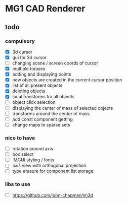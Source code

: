# MG1 CAD Renderer

## todo

### compulsory
- [x] 3d cursor
- [x] gui for 3d cursor 
- [ ] changing scene / screen coords of cursor
- [x] multiple toruses
- [x] adding and displaying points
- [x] new objects are created in the current cursor position
- [x] list of all present objects
- [x] deleting objects
- [x] local transforms for all objects
- [ ] object click selection
- [ ] displaying the center of mass of selected objects
- [ ] transforms around the center of mass
- [ ] add const component getting
- [ ] change maps to sparse sets

### nice to have
- [ ] rotation around axis
- [ ] box select
- [ ] IMGUI styling / fonts
- [ ] axis view with orthogonal projection
- [ ] type erasure for component list storage

### libs to use 
- [ ] https://github.com/john-chapman/im3d
